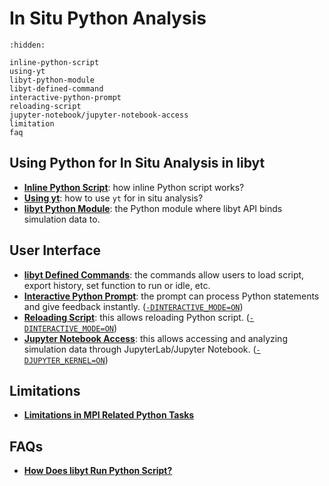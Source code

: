 # In Situ Python Analysis

```{toctree}
:hidden:

inline-python-script
using-yt
libyt-python-module
libyt-defined-command
interactive-python-prompt
reloading-script
jupyter-notebook/jupyter-notebook-access
limitation
faq
```

## Using Python for In Situ Analysis in libyt

- [**Inline Python Script**](./inline-python-script.md#inline-python-script): how inline Python script works?
- [**Using yt**](./using-yt.md#using-yt): how to use `yt` for in situ analysis?
- [**libyt Python Module**](./libyt-python-module.md#libyt-python-module): the Python module where libyt API binds simulation data to.

## User Interface

- [**libyt Defined Commands**](./libyt-defined-command.md#libyt-defined-commands): the commands allow users to load script, export history, set function to run or idle, etc.
- [**Interactive Python Prompt**](./interactive-python-prompt.md#interactive-python-prompt): the prompt can process Python statements and give feedback instantly. ([`-DINTERACTIVE_MODE=ON`](../how-to-install.md#-dinteractive_mode-off))
- [**Reloading Script**](./reloading-script.md#reloading-script): this allows reloading Python script. ([`-DINTERACTIVE_MODE=ON`](../how-to-install.md#-dinteractive_mode-off))
- [**Jupyter Notebook Access**](./jupyter-notebook/jupyter-notebook-access.md#jupyter-notebook-access): this allows accessing and analyzing simulation data through JupyterLab/Jupyter Notebook. ([`-DJUPYTER_KERNEL=ON`](../how-to-install.md#-djupyter_kernel-off))

## Limitations

- [**Limitations in MPI Related Python Tasks**](./limitation.md#limitations-in-mpi-related-python-tasks)

## FAQs

- [**How Does libyt Run Python Script?**](./faq.md#how-does-libyt-run-python-script)
